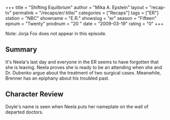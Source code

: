 +++
title = "Shifting Equilbrium"
author = "Mika A. Epstein"
layout = "recap-tv"
permalink = "/recaps/er/:title/"
categories = ["Recaps"]
tags = ["ER"]
station = "NBC"
showname = "E.R."
showslug = "er"
season = "Fifteen"
epnum = "Twenty"
prodnum = "20  "
date = "2009-03-19"
rating = "0"
+++

Note: Jorja Fox does not appear in this episode.

## Summary  
  
It's Neela's last day and everyone in the ER seems to have forgotten that she is leaving. Neela proves she is ready to be an attending when she and Dr. Dubenko argue about the treatment of two surgical cases. Meanwhile, Brenner has an epiphany about his troubled past.

## Character Review  
  
Doyle's name is seen when Neela puts her nameplate on the wall of departed doctors.